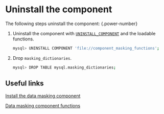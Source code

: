 # Uninstall the component

The following steps uninstall the component:
{.power-number}

1. Uninstall the component with [`UNINSTALL_COMPONENT`](uninstall-component.md) and the loadable functions.

    ```{.bash data-prompt="mysql>"}
    mysql> UNINSTALL COMPONENT 'file://component_masking_functions';
    ```

2. Drop `masking_dictionaries`.

    ```{.bash data-prompt="mysql>"}
    mysql> DROP TABLE mysql.masking_dictionaries;
    ```

## Useful links

[Install the data masking component](install-data-masking-component.md)

[Data masking component functions](data-masking-function-list.md)
